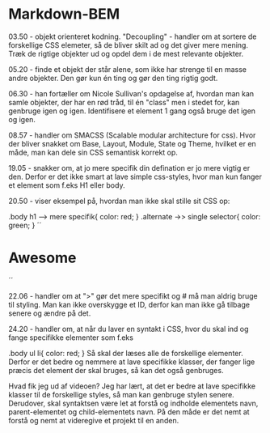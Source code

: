 # Markdown-BEM
03.50 - objekt orienteret kodning. "Decoupling" - handler om at sortere de forskellige CSS elemeter, så de bliver skilt ad og det giver mere mening. Træk de rigtige objekter ud og opdel dem i de mest relevante objekter. 

05.20 - finde et objekt der står alene, som ikke har strenge til en masse andre objekter. Den gør kun én ting og gør den ting rigtig godt. 

06.30 - han fortæller om Nicole Sullivan's opdagelse af, hvordan man kan samle objekter, der har en rød tråd, til én "class" men i stedet for, kan genbruge igen og igen. Identifisere et element 1 gang også bruge det igen og igen. 

08.57 - handler om SMACSS (Scalable modular architecture for css). Hvor der bliver snakket om Base, Layout, Module, State og Theme, hvilket er en måde, man kan dele sin CSS semantisk korrekt op.

19.05 - snakker om, at jo mere specifik din defination er jo mere vigtig er den. Derfor er det ikke smart at lave simple css-styles, hvor man kun fanger et element som f.eks H1 eller body.

20.50 - viser eksempel på, hvordan man ikke skal stille sit CSS op:

.body h1 --> mere specifik{
    color: red;
}
.alternate ->> single selector{
    color: green;
}
´´<div class ="body">
  <h1 class="alternate">Awesome</h1>
</div>´´


22.06 - handler om at ">" gør det mere specifikt og # må man aldrig bruge til styling. Man kan ikke overskygge et ID, derfor kan man ikke gå tilbage senere og ændre på det. 

24.20 - handler om, at når du laver en syntakt i CSS, hvor du skal ind og fange specifikke elementer som f.eks

 .body ul li{
    color: red;
} 
Så skal der læses alle de forskellige elementer. Derfor er det bedre og nemmere at lave specifikke klasser, der fanger lige præcis det element der skal bruges, så kan det også genbruges.

Hvad fik jeg ud af videoen? 
Jeg har lært, at det er bedre at lave specifikke klasser til de forskellige styles, så man kan genbruge stylen senere. 
Derudover, skal syntaktsen være let at forstå og indholde elementets navn, parent-elementet og child-elementets navn. På den måde er det nemt at forstå og nemt at videregive et projekt til en anden. 
